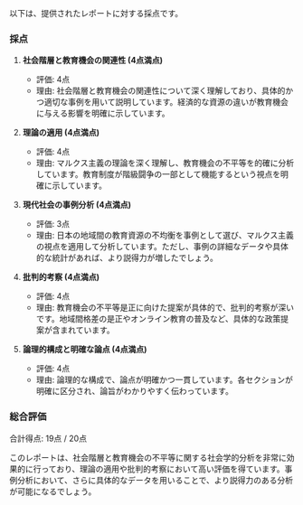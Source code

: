 以下は、提供されたレポートに対する採点です。

### 採点

1. **社会階層と教育機会の関連性 (4点満点)**
   - 評価: 4点
   - 理由: 社会階層と教育機会の関連性について深く理解しており、具体的かつ適切な事例を用いて説明しています。経済的な資源の違いが教育機会に与える影響を明確に示しています。

2. **理論の適用 (4点満点)**
   - 評価: 4点
   - 理由: マルクス主義の理論を深く理解し、教育機会の不平等を的確に分析しています。教育制度が階級闘争の一部として機能するという視点を明確に示しています。

3. **現代社会の事例分析 (4点満点)**
   - 評価: 3点
   - 理由: 日本の地域間の教育資源の不均衡を事例として選び、マルクス主義の視点を適用して分析しています。ただし、事例の詳細なデータや具体的な統計があれば、より説得力が増したでしょう。

4. **批判的考察 (4点満点)**
   - 評価: 4点
   - 理由: 教育機会の不平等是正に向けた提案が具体的で、批判的考察が深いです。地域間格差の是正やオンライン教育の普及など、具体的な政策提案が含まれています。

5. **論理的構成と明確な論点 (4点満点)**
   - 評価: 4点
   - 理由: 論理的な構成で、論点が明確かつ一貫しています。各セクションが明確に区分され、論旨がわかりやすく伝わっています。

### 総合評価

合計得点: 19点 / 20点

このレポートは、社会階層と教育機会の不平等に関する社会学的分析を非常に効果的に行っており、理論の適用や批判的考察において高い評価を得ています。事例分析において、さらに具体的なデータを用いることで、より説得力のある分析が可能になるでしょう。